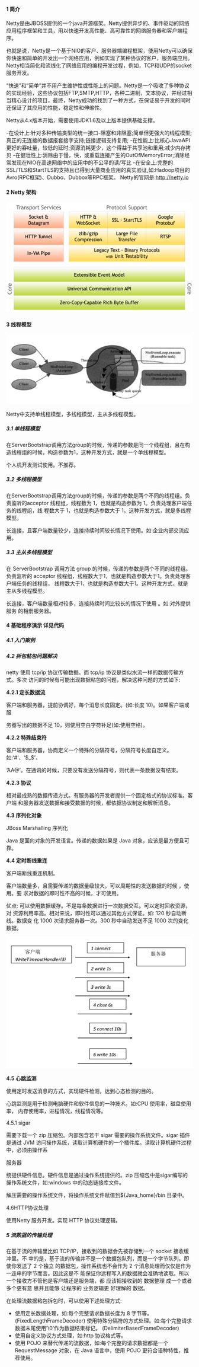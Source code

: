 #### 1 简介 

Netty是由JBOSS提供的一个java开源框架。Netty提供异步的、事件驱动的网络应用程序框架和工具，用以快速开发高性能、高可靠性的网络服务器和客户端程序。

也就是说，Netty是一个基于NIO的客户、服务器端编程框架，使用Netty可以确保你快速和简单的开发出一个网络应用，例如实现了某种协议的客户，服务端应用。Netty相当简化和流线化了网络应用的编程开发过程，例如，TCP和UDP的socket服务开发。

“快速”和“简单”并不用产生维护性或性能上的问题。Netty是一个吸收了多种协议的实现经验，这些协议包括FTP,SMTP,HTTP，各种二进制，文本协议，并经过相当精心设计的项目，最终，Netty成功的找到了一种方式，在保证易于开发的同时还保证了其应用的性能，稳定性和伸缩性。

Netty从4.x版本开始，需要使用JDK1.6及以上版本提供基础支撑。

-在设计上:针对多种传输类型的统一接口-阻塞和非阻塞;简单但更强大的线程模型;真正的无连接的数据报套接字支持;链接逻辑支持复用;
-在性能上:比核心JavaAPI更好的吞吐量，较低的延时;资源消耗更少，这个得益于共享池和重用;减少内存拷贝
-在健壮性上:消除由于慢，快，或重载连接产生的OutOfMemoryError;消除经常发现在NIO在高速网络中的应用中的不公平的读/写比
-在安全上:完整的SSL/TLS和StartTLS的支持且已得到大量商业应用的真实验证,如:Hadoop项目的Avro(RPC框架)、Dubbo、Dubbox等RPC框架。
Netty的官网是:http://netty.io

#### 2 Netty 架构 

![](/pic/WX20190528-093409.png)

#### 3 线程模型 
![](/pic/WX20190528-093459.png)

Netty中支持单线程模型，多线程模型，主从多线程模型。

##### 3.1 单线程模型 

在ServerBootstrap调用方法group的时候，传递的参数是同一个线程组，且在构造线程组的时候，构造参数为1，这种开发方式，就是一个单线程模型。

个人机开发测试使用。不推荐。

##### 3.2 多线程模型

在ServerBootstrap调用方法group的时候，传递的参数是两个不同的线程组。负责监听的acceptor 线程组，线程数为 1，也就是构造参数为 1。负责处理客户端任务的线程组，线 程数大于 1，也就是构造参数大于 1。这种开发方式，就是多线程模型。 

长连接，且客户端数量较少，连接持续时间较长情况下使用。如:企业内部交流应用。

##### 3.3 主从多线程模型 

在 ServerBootstrap 调用方法 group 的时候，传递的参数是两个不同的线程组。负责监听的 acceptor 线程组，线程数大于1，也就是构造参数大于1。负责处理客户端任务的线程组， 线程数大于1，也就是构造参数大于1。这种开发方式，就是主从多线程模型。 

长连接，客户端数量相对较多，连接持续时间比较长的情况下使用 。如:对外提供服务 的相册服务器。 

#### 4 基础程序演示 详见代码 

##### 4.1 入门案例

##### 4.2 拆包粘包问题解决 

netty 使用 tcp/ip 协议传输数据。而 tcp/ip 协议是类似水流一样的数据传输方式。多次 访问的时候有可能出现数据粘包的问题，解决这种问题的方式如下: 

**4.2.1 定长数据流** 

客户端和服务器，提前协调好，每个消息长度固定。(如:长度 10)。如果客户端或服 

务器写出的数据不足 10，则使用空白字符补足(如:使用空格)。 

**4.2.2 特殊结束符** 

客户端和服务器，协商定义一个特殊的分隔符号，分隔符号长度自定义。如:‘#’、‘$_$’、 

‘AA@’。在通讯的时候，只要没有发送分隔符号，则代表一条数据没有结束。 

**4.2.3 协议** 

相对最成熟的数据传递方式。有服务器的开发者提供一个固定格式的协议标准。客户端 和服务器发送数据和接受数据的时候，都依据协议制定和解析消息。 

**4.3 序列化对象** 

JBoss Marshalling 序列化 

Java 是面向对象的开发语言。传递的数据如果是 Java 对象，应该是最方便且可靠。 

**4.4 定时断线重连** 

客户端断线重连机制。 

客户端数量多，且需要传递的数据量级较大。可以周期性的发送数据的时候 ，使用。要 求对数据的即时性不高的时候，才可使用。 

优点: 可以使用数据缓存。不是每条数据进行一次数据交互。可以定时回收资源，对 资源利用率高。相对来说，即时性可以通过其他方式保证。如: 120 秒自动断线。数据变 化 1000 次请求服务器一次。300 秒中自动发送不足 1000 次的变化数据。 

![](/pic/WX20190528-093839.png)

**4.5 心跳监测** 

  使用定时发送消息的方式，实现硬件检测，达到心态检测的目的。

心跳监测是用于检测电脑硬件和软件信息的一种技术。如:CPU 使用率，磁盘使用率， 内存使用率，进程情况，线程情况等。 

4.5.1 sigar 

需要下载一个 zip 压缩包。内部包含若干 sigar 需要的操作系统文件。sigar 插件是通过 JVM 访问操作系统，读取计算机硬件的一个插件库。读取计算机硬件过程中，必须由操作系 

服务器 

统提供硬件信息。硬件信息是通过操作系统提供的。zip 压缩包中是sigar编写的操作系统文件，如:windows 中的动态链接库文件。 

解压需要的操作系统文件，将操作系统文件赋值到${Java_home}/bin 目录中。 

4.6HTTP协议处理 

使用Netty 服务开发。实现 HTTP 协议处理逻辑。 

##### 5 流数据的传输处理 

在基于流的传输里比如 TCP/IP，接收到的数据会先被存储到一个 socket 接收缓冲里。不 幸的是，基于流的传输并不是一个数据包队列，而是一个字节队列。即使你发送了 2 个独立 的数据包，操作系统也不会作为 2 个消息处理而仅仅是作为一连串的字节而言。因此这是不 能保证你远程写入的数据就会准确地读取。所以一个接收方不管他是客户端还是服务端，都 应该把接收到的 数据整理 成一个或者 多个更有意 思并且能够 让程序的 业务逻辑更 好理解的 数据。 

在处理流数据粘包拆包时，可以使用下述处理方式: 

- 使用定长数据处理，如:每个完整请求数据长度为 8 字节等。(FixedLengthFrameDecoder) 使用特殊分隔符的方式处理。如:每个完整请求数据末尾使用’\0’作为数据结束标记。 (DelimiterBasedFrameDecoder)
- 使用自定义协议方式处理，如:http 协议格式等。
- 使用 POJO 来替代传递的流数据，如:每个完整的请求数据都是一个 RequestMessage 对象，在 Java 语言中，使用 POJO 更符合语种特性，推荐使用。 